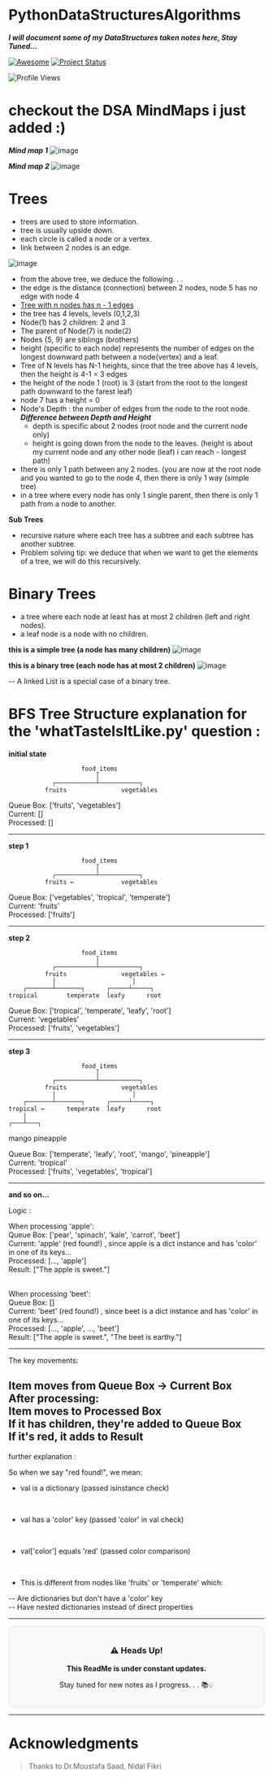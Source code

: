 <!-- @format -->

# PythonDataStructuresAlgorithms

**_I will document some of my DataStructures taken notes here, Stay Tuned..._**

[![Awesome](https://cdn.rawgit.com/sindresorhus/awesome/d7305f38d29fed78fa85652e3a63e154dd8e8829/media/badge.svg)](https://github.com/sindresorhus/awesome)
[![Project Status](https://img.shields.io/badge/status-Still%20in%20Progress-yellow)](https://github.com/yourusername/mernStackMilestoneProject_ITI)

<!-- ![Binary Tree](https://img.shields.io/badge/Data%20Structure-Binary%20Tree-blue)
![Linked List](https://img.shields.io/badge/Data%20Structure-Linked%20List-brightgreen) -->

![Profile Views](https://komarev.com/ghpvc/?username=ahmedabougabal&color=brightgreen)

# checkout the DSA MindMaps i just added :)

**_Mind map 1_**
![image](https://github.com/user-attachments/assets/b7297d5c-543b-42d7-8cb6-27ea21777e52)

**_Mind map 2_**
![image](https://github.com/user-attachments/assets/914f4463-0475-4b0d-bada-890ee8a81edc)

# Trees

- trees are used to store information.
- tree is usually upside down.
- each circle is called a node or a vertex.
- link between 2 nodes is an edge.

![image](https://github.com/user-attachments/assets/52695b9b-7247-4b18-a50b-0f12cf44c5b0)

- from the above tree, we deduce the following. . .
- the edge is the distance (connection) between 2 nodes, node 5 has no edge with node 4
- [Tree with n nodes has n - 1 edges](https://www.cs.purdue.edu/homes/spa/courses/sa12/mod8.pdf)
- the tree has 4 levels, levels (0,1,2,3)
- Node(1) has 2 children: 2 and 3
- The parent of Node(7) is node(2)
- Nodes {5, 9} are siblings (brothers)
- height (specific to each node) represents the number of edges on the longest downward path between a node(vertex) and a leaf.
- Tree of N levels has N-1 heights, since that the tree above has 4 levels, then the height is 4-1 = 3 edges
- the height of the node 1 (root) is 3 (start from the root to the longest path downward to the farest leaf)
- node 7 has a height = 0
- Node's Depth : the number of edges from the node to the root node.
  **_Difference between Depth and Height_**
  - depth is specific about 2 nodes (root node and the current node only)
  - height is going down from the node to the leaves. (height is about my current node and any other node (leaf) i can reach - longest path)
- there is only 1 path between any 2 nodes. (you are now at the root node and you wanted to go to the node 4, then there is only 1 way (simple tree)
- in a tree where every node has only 1 single parent, then there is only 1 path from a node to another.

**Sub Trees**

- recursive nature where each tree has a subtree and each subtree has another subtree.
- Problem solving tip: we deduce that when we want to get the elements of a tree, we will do this recursively.

# Binary Trees

- a tree where each node at least has at most 2 children (left and right nodes).
- a leaf node is a node with no children.

**this is a simple tree (a node has many children)**
![image](https://github.com/user-attachments/assets/896209b1-7bba-4d07-bdcd-c1a92d3d5433)

**this is a binary tree (each node has at most 2 children)**
![image](https://github.com/user-attachments/assets/61f26fc1-cb60-4e11-9841-9947f31100fe)

-- A linked List is a special case of a binary tree.

# BFS Tree Structure explanation for the 'whatTasteIsItLike.py' question :

**initial state**


                        food_items
                            │
                ┌───────────┴───────────┐
              fruits               vegetables

Queue Box: ['fruits', 'vegetables']
<br />
Current: []
<br />
Processed: []

---

**step 1**

                        food_items
                            │
                ┌───────────┴───────────┐
              fruits ←             vegetables

Queue Box: ['vegetables', 'tropical', 'temperate']
<br />
Current: 'fruits'
<br />
Processed: ['fruits']

---

**step 2**

                        food_items
                            │
                ┌───────────┴───────────┐
              fruits               vegetables ←
                │                     │
        ┌───────┴───────┐      ┌─────┴─────┐
    tropical        temperate  leafy      root

Queue Box: ['tropical', 'temperate', 'leafy', 'root']
<br />
Current: 'vegetables'
<br />
Processed: ['fruits', 'vegetables']

---

**step 3**

                        food_items
                            │
                ┌───────────┴───────────┐
              fruits               vegetables
                │                     │
        ┌───────┴───────┐      ┌─────┴─────┐
    tropical ←      temperate  leafy      root
        │
    ┌───┴───┐

mango pineapple

Queue Box: ['temperate', 'leafy', 'root', 'mango', 'pineapple']
<br />
Current: 'tropical'
<br />
Processed: ['fruits', 'vegetables', 'tropical']

---

**and so on...**

Logic :

When processing 'apple':
<br />
Queue Box: ['pear', 'spinach', 'kale', 'carrot', 'beet']
<br />
Current: 'apple' (red found!) , since apple is a dict instance and has 'color' in one of its keys... 
<br />
Processed: [..., 'apple']
<br />
Result: ["The apple is sweet."]

<br />
When processing 'beet':
<br />
Queue Box: []
<br />
Current: 'beet' (red found!) , since beet is a dict instance and has 'color' in one of its keys... 
<br />
Processed: [..., 'apple', ..., 'beet']
<br />
Result: ["The apple is sweet.", "The beet is earthy."]

---

The key movements:

Item moves from Queue Box → Current Box
<br />
After processing:
<br />
Item moves to Processed Box
<br />
If it has children, they're added to Queue Box
<br />
If it's red, it adds to Result
---
further explanation : 

So when we say "red found!", we mean:

- val is a dictionary (passed isinstance check)
<br />

- val has a 'color' key (passed 'color' in val check)
<br />

- val['color'] equals 'red' (passed color comparison)

<br />

- This is different from nodes like 'fruits' or 'temperate' which:

-- Are dictionaries but don't have a 'color' key
<br />
-- Have nested dictionaries instead of direct properties



---

<div align="center" style="background-color: #f9f9f9; padding: 15px; border-radius: 10px; border: 1px solid #e1e4e8;">
  <h3>⚠️ Heads Up!</h3>
  <p><strong>This ReadMe is under constant updates.</strong></p>
  <p>Stay tuned for new notes as I progress. . . 📚💡</p>
</div>

---

# Acknowledgments

> Thanks to Dr.Moustafa Saad, Nidal Fikri
